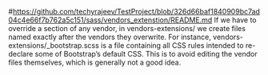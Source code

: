 #https://github.com/techyrajeev/TestProject/blob/326d66baf1840909bc7ad04c4e66f7b762a5c151/sass/vendors_extenstion/README.md
If we have to override a section of any vendor, in vendors-extensions/ we create files named exactly after the vendors they overwrite.
For instance, vendors-extensions/_bootstrap.scss is a file containing all CSS rules intended to re-declare some of Bootstrap’s default CSS.
This is to avoid editing the vendor files themselves, which is generally not a good idea.